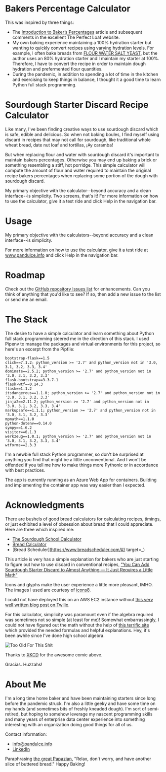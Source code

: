# Bakers Percentage Calculator
This was inspired by three things:

* The [Introduction to Baker’s Percentages](https://www.theperfectloaf.com/reference/introduction-to-bakers-percentages/) article and subsequent comments in the excellent The Perfect Loaf website.
* My own baking experience maintaining a 100% hydration starter but wanting to quickly convert recipes using varying hydration levels. For example, I often bake breads from [FLOUR WATER SALT YEAST](https://kensartisan.com/flour-water-salt-yeast), but the author uses an 80% hydration starter and I maintain my starter at 100%. Therefore, I have to convert the recipe in order to maintain dough hydration and prefermented flour quantities.
* During the pandemic, in addition to spending a lot of time in the kitchen and exercising to keep things in balance, I thought it a good time to learn Python full stack programming.

# Sourdough Starter Discard Recipe Calculator

Like many, I've been finding creative ways to use sourdough discard which is safe, edible and delicious. So when not baking boules, I find myself using discard in recipes that may not call for sourdough, like traditional whole wheat bread, date nut loaf and tortillas, ¡Ay caramba!

But when replacing flour and water with sourdough discard it's important to maintain bakers percentages. Otherwise you may end up baking a brick or something resembling a stiff, hot porridge. This simple calculator will compute the amount of flour and water required to maintain the original recipe bakers percentages when replacing some portion of the dough with sourdough discard.

My primary objective with the calculator--beyond accuracy and a clean interface--is simplicity. Two screens, that's it! For more information on how to use the calculator, give it a test ride and click Help in the navigation bar.

# Usage

My primary objective with the calculators--beyond accuracy and a clean interface--is simplicity. 

For more information on how to use the calculator, give it a test ride at www.pandulce.info and click Help in the navigation bar.

# Roadmap

Check out the [GitHub repository Issues list](https://github.com/worthogdotorg/pandulce/issues) for enhancements. Can you think of anything that you'd like to see? If so, then add a new issue to the list or send me an email.

# The Stack

The desire to have a simple calculator and learn something about Python full stack programming steered me in the direction of this stack. I used Pipenv to manage the packages and virtual environments for this project, so here's an excerpt from the Pipfile:

    bootstrap-flask==1.5
    click==7.1.2; python_version >= '2.7' and python_version not in '3.0, 3.1, 3.2, 3.3, 3.4'
    dominate==2.5.2; python_version >= '2.7' and python_version not in '3.0, 3.1, 3.2, 3.3'
    flask-bootstrap==3.3.7.1
    flask-wtf==0.14.3
    flask==1.1.2
    itsdangerous==1.1.0; python_version >= '2.7' and python_version not in '3.0, 3.1, 3.2, 3.3'
    jinja2==2.11.2; python_version >= '2.7' and python_version not in '3.0, 3.1, 3.2, 3.3, 3.4'
    markupsafe==1.1.1; python_version >= '2.7' and python_version not in '3.0, 3.1, 3.2, 3.3'
    mpmath==1.1.0
    python-dotenv==0.14.0
    sympy==1.6.2
    visitor==0.1.3
    werkzeug==1.0.1; python_version >= '2.7' and python_version not in '3.0, 3.1, 3.2, 3.3, 3.4'
    wtforms==2.3.3
    
I'm a newbie full stack Python programmer, so don't be surprised at anything you find that might be a little unconventional. And I won't be offended if you tell me how to make things more Pythonic or in accordance with best practices.

The app is currently running as an Azure Web App for containers. Building and implementing the container app was way easier than I expected.    

# Acknowledgments

There are bushels of good bread calculators for calculating recipes, timings, or just exhibited a level of obsession about bread that I could appreciate. Here are three which inspired me:

*   [The Sourdough School Calculator](https://www.sourdough.co.uk/sourdough-hydration-calculator/)
*   [Bread Calculator](http://brdclc.com/?flour=1000&water=75&salt=2&leaven=20)
*   [Bread Scheduler](https://www.breadscheduler.com/#/ target=_)

This article is very has a simple explanation for bakers who are just starting to figure out how to use discard in conventional recipes, ["You Can Add Sourdough Starter Discard to Almost Anything — It Just Requires a Little Math"](https://www.thekitchn.com/using-sourdough-starter-discard-23025996#comments-23025996)

Icons and glyphs make the user experience a little more pleasant, IMHO. The images I used are courtesy of [icons8](https://icons8.com/).

I could not have deployed this on an AWS EC2 instance without [this very well written blog post on Twilio](https://www.twilio.com/blog/deploy-flask-python-app-aws). 

For this calculator, simplicity was paramount even if the algebra required was sometimes not so simple (at least for me)! Somewhat embarrassingly, I could not have figured out the math without the help of [this terrific site](https://munchietamer.com/bread-math-sourdough-starter-and-dough-hydration/) which provided the needed formulas and helpful explanations. Hey, it's been awhile since I've done high school algebra. 

![Too Old For This Shit](https://imgs.xkcd.com/comics/too_old_for_this_shit.png)

Thanks to [XKCD](https://xkcd.com) for the awesome comic above.

Gracias. Huzzahs!

# About Me

I'm a long time home baker and have been maintaining starters since long before the pandemic struck. I'm also a little geeky and have some time on my hands (and sometimes bits of freshly kneaded dough). I'm sort of semi-retired, but hoping to somehow leverage my nascent programming skills and many years of enterprise data center experience into something interesting with an organization doing good things for all of us.

Contact information:

*   [info@pandulce.info](mailto:info@pandulce.info)
*   [LinkedIn](www.linkedin.com/in/frank-a-espinoza)

Paraphrasing [the great Papazian](https://www.brewerspublications.com/blogs/author/charlie-papazian), "Relax, don't worry, and have another slice of buttered bread." Happy Baking!
